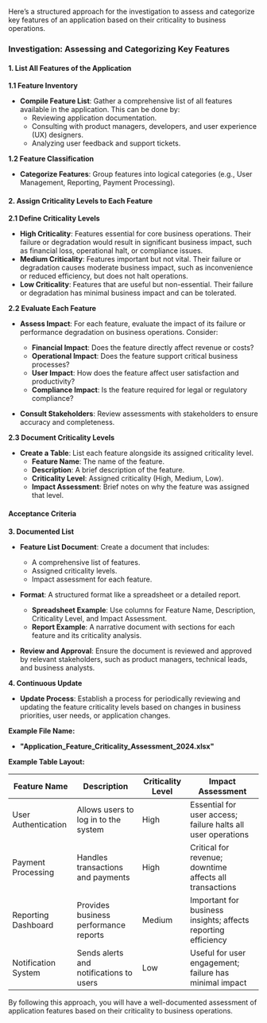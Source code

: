 Here’s a structured approach for the investigation to assess and categorize key features of an application based on their criticality to business operations.

### Investigation: Assessing and Categorizing Key Features

#### **1. List All Features of the Application**

**1.1 Feature Inventory**

- **Compile Feature List**: Gather a comprehensive list of all features available in the application. This can be done by:
    - Reviewing application documentation.
    - Consulting with product managers, developers, and user experience (UX) designers.
    - Analyzing user feedback and support tickets.

**1.2 Feature Classification**

- **Categorize Features**: Group features into logical categories (e.g., User Management, Reporting, Payment Processing).

#### **2. Assign Criticality Levels to Each Feature**

**2.1 Define Criticality Levels**

- **High Criticality**: Features essential for core business operations. Their failure or degradation would result in significant business impact, such as financial loss, operational halt, or compliance issues.
- **Medium Criticality**: Features important but not vital. Their failure or degradation causes moderate business impact, such as inconvenience or reduced efficiency, but does not halt operations.
- **Low Criticality**: Features that are useful but non-essential. Their failure or degradation has minimal business impact and can be tolerated.

**2.2 Evaluate Each Feature**

- **Assess Impact**: For each feature, evaluate the impact of its failure or performance degradation on business operations. Consider:
    - **Financial Impact**: Does the feature directly affect revenue or costs?
    - **Operational Impact**: Does the feature support critical business processes?
    - **User Impact**: How does the feature affect user satisfaction and productivity?
    - **Compliance Impact**: Is the feature required for legal or regulatory compliance?

- **Consult Stakeholders**: Review assessments with stakeholders to ensure accuracy and completeness.

**2.3 Document Criticality Levels**

- **Create a Table**: List each feature alongside its assigned criticality level.
    - **Feature Name**: The name of the feature.
    - **Description**: A brief description of the feature.
    - **Criticality Level**: Assigned criticality (High, Medium, Low).
    - **Impact Assessment**: Brief notes on why the feature was assigned that level.

#### **Acceptance Criteria**

**3. Documented List**

- **Feature List Document**: Create a document that includes:
    - A comprehensive list of features.
    - Assigned criticality levels.
    - Impact assessment for each feature.

- **Format**: A structured format like a spreadsheet or a detailed report.
    - **Spreadsheet Example**: Use columns for Feature Name, Description, Criticality Level, and Impact Assessment.
    - **Report Example**: A narrative document with sections for each feature and its criticality analysis.

- **Review and Approval**: Ensure the document is reviewed and approved by relevant stakeholders, such as product managers, technical leads, and business analysts.

**4. Continuous Update**

- **Update Process**: Establish a process for periodically reviewing and updating the feature criticality levels based on changes in business priorities, user needs, or application changes.

**Example File Name:**
- **"Application_Feature_Criticality_Assessment_2024.xlsx"**

**Example Table Layout:**

| Feature Name        | Description                               | Criticality Level | Impact Assessment                                |
|---------------------|-------------------------------------------|-------------------|--------------------------------------------------|
| User Authentication | Allows users to log in to the system      | High              | Essential for user access; failure halts all user operations |
| Payment Processing  | Handles transactions and payments         | High              | Critical for revenue; downtime affects all transactions |
| Reporting Dashboard | Provides business performance reports      | Medium            | Important for business insights; affects reporting efficiency |
| Notification System | Sends alerts and notifications to users   | Low               | Useful for user engagement; failure has minimal impact |

By following this approach, you will have a well-documented assessment of application features based on their criticality to business operations.